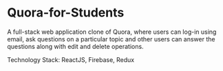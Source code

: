 # Quora-for-Students

 A full-stack web application clone of Quora, where users can log-in using email, ask questions on a particular topic and other users can answer the questions along with edit and delete operations. 
 
 Technology Stack: ReactJS, Firebase, Redux 

